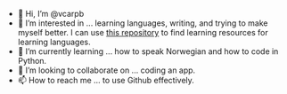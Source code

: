 - 👋 Hi, I’m @vcarpb
- 👀 I’m interested in ... learning languages, writing, and trying to make myself better.
I can use [this repository](https://github.com/melling/LanguageLearning) to find learning resources for learning languages.
- 🌱 I’m currently learning ... how to speak Norwegian and how to code in Python.
- 💞️ I’m looking to collaborate on ... coding an app.
- 📫 How to reach me ... to use Github effectively.

<!---
vcarpb/vcarpb is a ✨ special ✨ repository because its `README.md` (this file) appears on your GitHub profile.
You can click the Preview link to take a look at your changes.
--->
